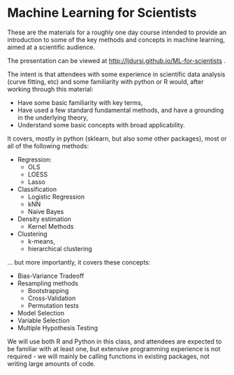 # Machine Learning for Scientists

These are the materials for a roughly one day course intended to
provide an introduction to some of the key methods and concepts in
machine learning, aimed at a scientific audience.

The presentation can be viewed at http://ljdursi.github.io/ML-for-scientists . 

The intent is that attendees with some experience in scientific
data analysis (curve fitting, etc) and some familiarity with python
or R would, after working through this material:

* Have some basic familiarity with key terms,
* Have used a few standard fundamental methods, and have a grounding in the underlying theory,
* Understand some basic concepts with broad applicability.

It covers, mostly in python (sklearn, but also some other packages), most or all of the following methods:

* Regression:
   - OLS
   - LOESS
   - Lasso
* Classification
   - Logistic Regression
   - kNN
   - Naive Bayes
* Density estimation
   - Kernel Methods
* Clustering
   - k-means,
   - hierarchical clustering

... but more importantly, it covers these concepts:

* Bias-Variance Tradeoff
* Resampling methods
   * Bootstrapping
   * Cross-Validation
   * Permutation tests
* Model Selection
* Variable Selection
* Multiple Hypothesis Testing

We will use both R and Python in this class, and attendees are
expected to be familiar with at least one, but extensive programming
experience is not required - we will mainly be calling functions
in existing packages, not writing large amounts of code.

